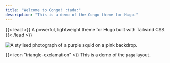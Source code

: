 ```yaml
---
title: "Welcome to Congo! :tada:"
description: "This is a demo of the Congo theme for Hugo."
---
```


{{< lead >}}
A powerful, lightweight theme for Hugo built with Tailwind CSS.
{{< /lead >}}


![A stylised photograph of a purple squid on a pink backdrop.](https://jpanther.github.io/congo/squid_hu51d752120af953339dca2ec6f3d47d3a_227177_1320x0_resize_q75_box.jpg "Photo by [Jippe Joosten](https://unsplash.com/@jippe_joosten?utm_source=unsplash&utm_medium=referral&utm_content=creditCopyText) on [Unsplash](https://unsplash.com/s/photos/vibrant-purple?utm_source=unsplash&utm_medium=referral&utm_content=creditCopyText).")


<div class="flex px-4 py-2 mb-8 text-base rounded-md bg-primary-100 dark:bg-primary-900">
  <span class="flex items-center ltr:pr-3 rtl:pl-3 text-primary-400">
    {{< icon "triangle-exclamation" >}}
  </span>
  <span class="flex items-center justify-between grow dark:text-neutral-300">
    <span class="prose dark:prose-invert">This is a demo of the <code id="layout">page</code> layout.</span>
  </span>
</div>


